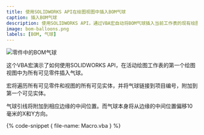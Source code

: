 ```yaml
---
title: 使用SOLIDWORKS API在绘图视图中插入BOM气球
caption: 插入BOM气球
description: 使用SOLIDWORKS API，通过VBA宏自动将BOM气球插入当前工作表的现有绘图视图
image: bom-balloons.png
labels: [BOM, 气球]
---
```

![零件中的BOM气球](bom-balloons.png)

这个VBA宏演示了如何使用SOLIDWORKS API，在活动绘图工作表的第一个绘图视图中为所有可见零件插入气球。

宏将遍历所有可见零件和视图的所有可见实体，并将气球链接到项目编号，附加到第一个可见实体。

气球引线将附加到相应边缘的中间位置。而气球本身将从边缘的中间位置偏移10毫米的X和Y方向。

{% code-snippet { file-name: Macro.vba } %}